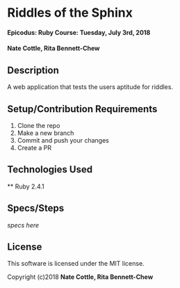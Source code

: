 # Riddles of the Sphinx

#### Epicodus: Ruby Course: Tuesday, July 3rd, 2018

#### Nate Cottle, Rita Bennett-Chew

## Description

A web application that tests the users aptitude for riddles.

## Setup/Contribution Requirements

1. Clone the repo
1. Make a new branch
1. Commit and push your changes
1. Create a PR

## Technologies Used

** Ruby 2.4.1

## Specs/Steps
*specs here*

## License

This software is licensed under the MIT license.

Copyright (c)2018 **Nate Cottle, Rita Bennett-Chew**
